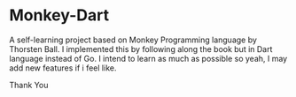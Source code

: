 # Monkey-Dart

A self-learning project based on Monkey Programming language by Thorsten Ball. I implemented this by following along the book
but in Dart language instead of Go. I intend to learn as much as possible so yeah, I may add new features if i feel like.

Thank You
